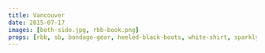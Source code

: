 ```yaml
---
title: Vancouver
date: 2015-07-17
images: [both-side.jpg, rbb-book.png]
props: [rbb, sb, bondage-gear, heeled-black-boots, white-shirt, sparkly-pink-pants, sombrero, black-teddie-mercury-hat, aviators, earrings, studded-black-choker, pink-beats, reading-glasses, pearl-necklace, book, kd-lang, freddie-mustache, yellow-happy-sticker]
---
```

